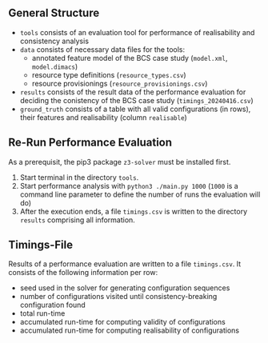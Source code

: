 ## General Structure
- `tools` consists of an evaluation tool for performance of realisability and consistency analysis 
- `data` consists of necessary data files for the tools:
    - annotated feature model of the BCS case study (`model.xml`, `model.dimacs`)
    - resource type definitions (`resource_types.csv`)
    - resource provisionings (`resource_provisionings.csv`)
- `results` consists of the result data of the performance evaluation for deciding the conistency of the BCS case study (`timings_20240416.csv`)
- `ground_truth` consists of a table with all valid configurations (in rows), their features and realisability (column `realisable`)

## Re-Run Performance Evaluation

As a prerequisit, the pip3 package `z3-solver` must be installed first.

1. Start terminal in the directory `tools`.
2. Start performance analysis with `python3 ./main.py 1000` (`1000` is a command line parameter to define the number of runs the evaluation will do)
3. After the execution ends, a file `timings.csv` is written to the directory `results` comprising all information.

## Timings-File
Results of a performance evaluation are written to a file `timings.csv`. It consists of the following information per row:
- seed used in the solver for generating configuration sequences
- number of configurations visited until consistency-breaking configuration found
- total run-time
- accumulated run-time for computing validity of configurations
- accumulated run-time for computing realisability of configurations
